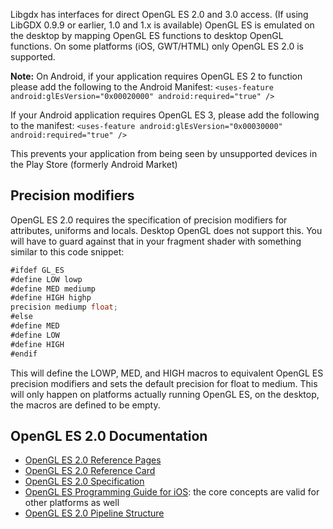 Libgdx has interfaces for direct OpenGL ES 2.0 and 3.0 access. (If using LibGDX 0.9.9 or earlier, 1.0 and 1.x is available) OpenGL ES is emulated on the desktop by mapping OpenGL ES functions to desktop OpenGL functions. On some platforms (iOS, GWT/HTML) only OpenGL ES 2.0 is supported.

**Note:** On Android, if your application requires OpenGL ES 2 to function please add the following to the Android Manifest: `<uses-feature android:glEsVersion="0x00020000" android:required="true" />` 

If your Android application requires OpenGL ES 3, please add the following to the manifest:
`<uses-feature android:glEsVersion="0x00030000" android:required="true" />`

This prevents your application from being seen by unsupported devices in the Play Store (formerly Android Market)

## Precision modifiers ##
OpenGL ES 2.0 requires the specification of precision modifiers for attributes, uniforms and locals. Desktop OpenGL does not support this. You will have to guard against that in your fragment shader with something similar to this code snippet:

```java
#ifdef GL_ES 
#define LOW lowp
#define MED mediump
#define HIGH highp
precision mediump float;
#else
#define MED
#define LOW
#define HIGH
#endif
```

This will define the LOWP, MED, and HIGH macros to equivalent OpenGL ES precision modifiers and sets the default precision for float to medium. This will only happen on platforms actually running OpenGL ES, on the desktop, the macros are defined to be empty.

## OpenGL ES 2.0 Documentation ##
* [OpenGL ES 2.0 Reference Pages](http://www.khronos.org/opengles/sdk/docs/man/ "OpenGL ES 2.0 Reference Pages")
* [OpenGL ES 2.0 Reference Card](http://www.khronos.org/opengles/sdk/docs/reference_cards/OpenGL-ES-2_0-Reference-card.pdf "OpenGL ES 2.0 Reference Card")
* [OpenGL ES 2.0 Specification](http://www.khronos.org/registry/gles/#specs2 "OpenGL ES 2.0 Specification")
* [OpenGL ES Programming Guide for iOS](https://developer.apple.com/library/ios/documentation/3DDrawing/Conceptual/OpenGLES_ProgrammingGuide/Introduction/Introduction.html "OpenGL ES Programming Guide for iOS"): the core concepts are valid for other platforms as well
* [OpenGL ES 2.0 Pipeline Structure](http://en.wikibooks.org/wiki/OpenGL_Programming/OpenGL_ES_Overview#OpenGL_ES_2.0_Pipeline_Structure "OpenGL ES 2.0 Pipeline Structure")
